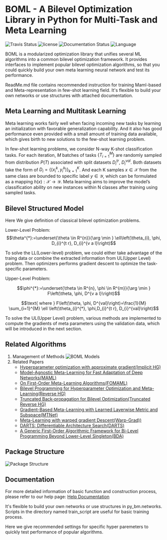 
# BOML - A Bilevel Optimization Library in Python for Multi-Task and Meta Learning
![Travis Status](https://travis-ci.com/bmlsoc/BOML.svg?branch=master)
![license](https://img.shields.io/badge/license-MIT-000000.svg)
![Documentation Status](https://readthedocs.org/projects/pybml/badge/?version=latest)
![Language](https://img.shields.io/badge/language-Python-brightgreen.svg)



BOML is a modularized optimization library that unifies several ML algorithms into a common bilevel optimization framework. It provides interfaces to implement popular bilevel optimization algorithms, so that you could quickly build your own meta learning neural network and test its performance.

ReadMe.md file contains recommended instruction for training Maml-based and Meta-representation in few-shot learning field. It's flexible to build your own networks or use structures with attached documentation.
## Meta Learning and Multitask Learning

Meta learning works fairly well when facing incoming new tasks by learning an initialization with favorable generalization capability. And it also has good performance even provided with a small amount of training data available, which gives birth to new solutions to the few-shot learning problem.

In few-shot learning problems, we consider N-way K-shot classification tasks. For each iteration, $M$ batches of tasks $\{T_{i=1}^{M}\}$ are randomly sampled from distribution $P(T)$ associated with split datasets $D_{i}^{tr}$, $D_{i}^{val}$. Both datasets take the form of $D_{i}=\{(x_{i}^{k}, y_{i}^{k})\}^{K}_{k=1}$. And each K samples $x\in\mathcal{X}$ from the same class are bounded to specific label $y\in\mathcal{Y}$, which can be formulated as a mapping $h(x):\mathcal{X}\rightarrow \mathcal{Y}$. Meta learning aims to improve the model’s classification ability on new instances within N classes after training using sampled tasks. 

## Bilevel Structured Model 
Here We give definition of classical bilevel optimization problems.

Lower-Level Problem:
$$\theta^{*}:=\underset{\theta \in R^{n}}{\arg \min } \ell\left(\theta_{i}, \phi, D_{i}^{t r}, D_{i}^{v a l}\right)$$

To solve the LL(Lower-level) problem, we could either take advantage of the traing data or combine the extracted information from  UL(Upper Level) problem. Then optimizers performs gradient descent to optimize the task-specific parameters.

Upper-Level Problem:

$$\phi^{*}:=\underset{\theta \in R^{n}, \phi \in R^{m}}{\arg \min } F\left(\theta, \phi, D^{v a l}\right)$$

$$\text{ where } F\left(\theta, \phi, D^{val}\right)=\frac{1}{M} \sum_{i=1}^{M} \ell \left(\theta_{i}^{*}, \phi,D_{i}^{t r}, D_{i}^{val}\right)$$

To solve the UL(Upper Level) problem, various methods are implemented to compute the gradients of meta parameters using the validation data, which will be introduced in the next section.

## Related Algorithms 
 1. Management of Methods
    ![BOML Models](https://github.com/liuyaohua918/BMOL/blob/master/figures/model.png)
 2. Related Papers
    - [Hyperparameter optimization with approximate gradient(Implicit HG)](https://arxiv.org/abs/1602.02355)
    - [Model-Agnostic Meta-Learning for Fast Adaptation of Deep Networks(MAML)](https://arxiv.org/abs/1703.03400)
    - [On First-Order Meta-Learning Algorithms(FOMAML)](https://arxiv.org/abs/1803.02999)
    - [Bilevel Programming for Hyperparameter Optimization and Meta-Learning(Reverse HG)](http://export.arxiv.org/pdf/1806.04910)
    - [Truncated Back-propagation for Bilevel Optimization(Truncated Reverse HG)](https://arxiv.org/pdf/1810.10667.pdf)
    - [Gradient-Based Meta-Learning with Learned Layerwise Metric and Subspace(MTNet)](http://proceedings.mlr.press/v80/lee18a/lee18a.pdf)
    - [Meta-Learning with warped gradient Descent(Warp-Grad))](https://arxiv.org/abs/1909.00025)
    - [DARTS: Differentiable Architecture Search(DARTS)](https://arxiv.org/pdf/1806.09055.pdf)
    - [A Generic First-Order Algorithmic Framework for Bi-Level Programming Beyond Lower-Level Singleton(BDA)](https://arxiv.org/pdf/2006.04045.pdf)

## Package Structure
![Package Structure](https://github.com/liuyaohua918/BOML/blob/master/figures/uml10.png)

## Documentation 

For more detailed information of basic function and construction process, please refer to our help page: [Help Documentation](https://bmlsoc.github.io/BOML/)

It's flexible to build your own networks or use structures in py_bm.networks. Scripts in the directory named train_script are useful for basic training process.

Here we give recommended settings for specific hyper paremeters to quickly test performance of popular algorithms.


